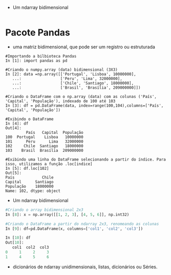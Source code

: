 
+ Um ndarray bidimensional
``` python


```
# Pacote Pandas

+ uma matriz bidimensional, que pode ser um registro ou estruturada
``` phyton
#Importando a bilbioteca Pandas
In [1]: import pandas as pd

#Criando o numpy.array (data) bidimensional (3X3)
In [2]: data =np.array([['Portugal', 'Lisboa', 10000000],
   ...:                 ['Peru', 'Lima', 32000000],
   ...:                 ['Chile', 'Santiago', 18000000],
   ...:                 ['Brasil', 'Brasília', 209000000]])

#Criando o DataFrame com o np.array (data) com as colunas ('País', 'Capital', 'População'), indexado de 100 até 103
In [3]: df = pd.DataFrame(data, index=range(100,104),columns=['País', 'Capital', 'População'])

#Exibindo o DataFrame
In [4]: df
Out[4]: 
         País   Capital  População
100  Portugal    Lisboa   10000000
101      Peru      Lima   32000000
102     Chile  Santiago   18000000
103    Brasil  Brasília  209000000

#Exibindo uma linha do DataFrame selecionando a partir do índice. Para isso, utilizamos a função .loc[indice]
In [5]: df.loc[102]
Out[5]: 
País            Chile
Capital      Santiago
População    18000000
Name: 102, dtype: object

```
+ Um ndarray bidimensional
``` python
#Criando o array bidimensional 2x3
In [8]: x = np.array([[1, 2, 3], [4, 5, 6]], np.int32)

#Criando o DataFrame a partir do ndarray 2x3, renomeando as colunas
In [9]: df=pd.DataFrame(x, columns=['col1', 'col2', 'col3'])

In [10]: df
Out[10]: 
   col1  col2  col3
0     1     2     3
1     4     5     6

```

+ dicionários de ndarray unidimensionais, listas, dicionários ou Séries.
